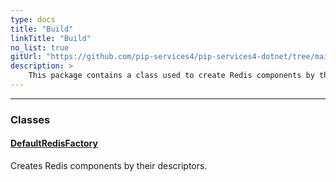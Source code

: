 ```yaml
---
type: docs
title: "Build"
linkTitle: "Build"
no_list: true
gitUrl: "https://github.com/pip-services4/pip-services4-dotnet/tree/main/pip-services4-redis-dotnet"
description: >
    This package contains a class used to create Redis components by their descriptors.
---
```

---
<div class="module-body"> 

### Classes

#### [DefaultRedisFactory](default_redis_factory)
Creates Redis components by their descriptors.

</div>

